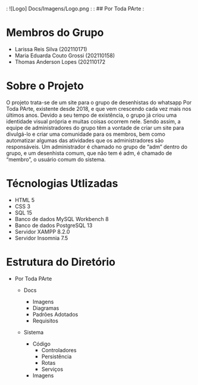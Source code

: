 : ![Logo] Docs/Imagens/Logo.png :
: ## Por Toda PArte :

# Membros do Grupo

- Larissa Reis Silva (202110171)
- Maria Eduarda Couto Grossi (202110158)
- Thomas Anderson Lopes (202110172

# Sobre o Projeto

O projeto trata-se de um site para o grupo de desenhistas do whatsapp Por Toda PArte, existente desde 2018, e que vem crescendo cada vez mais nos últimos anos. Devido a seu tempo de existência, o grupo já criou uma identidade visual própria e muitas coisas ocorrem nele. Sendo assim, a equipe de administradores do grupo têm a vontade de criar um site para divulgá-lo e criar uma comunidade para os membros, bem como automatizar algumas das atividades que os administradores são responsáveis. Um administrador é chamado no grupo de “adm” dentro do grupo, e um desenhista comum, que não tem é adm, é chamado de “membro”, o usuário comum do sistema.


# Técnologias Utlizadas

- HTML 5
- CSS 3
- SQL 15
- Banco de dados MySQL Workbench 8
- Banco de dados PostgreSQL 13
- Servidor XAMPP 8.2.0
- Servidor Insomnia 7.5


# Estrutura do Diretório

- Por Toda PArte
    - Docs
        - Imagens
        - Diagramas
        - Padrões Adotados
        - Requisitos
        
    - Sistema
        - Código
            - Controladores
            - Persistência
            - Rotas
            - Serviços
        - Imagens
